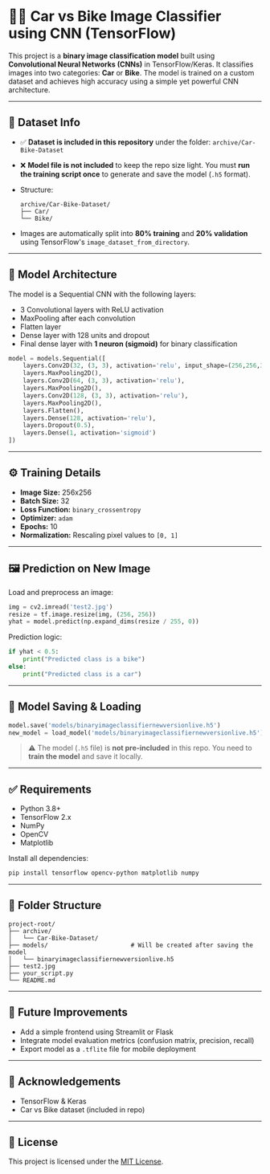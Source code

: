 # 🚗🛵 Car vs Bike Image Classifier using CNN (TensorFlow)

This project is a **binary image classification model** built using **Convolutional Neural Networks (CNNs)** in TensorFlow/Keras. It classifies images into two categories: **Car** or **Bike**. The model is trained on a custom dataset and achieves high accuracy using a simple yet powerful CNN architecture.

---

## 📂 Dataset Info

* ✅ **Dataset is included in this repository** under the folder: `archive/Car-Bike-Dataset`

* ❌ **Model file is not included** to keep the repo size light. You must **run the training script once** to generate and save the model (`.h5` format).

* Structure:

  ```
  archive/Car-Bike-Dataset/
  ├── Car/
  └── Bike/
  ```

* Images are automatically split into **80% training** and **20% validation** using TensorFlow's `image_dataset_from_directory`.

---

## 🧠 Model Architecture

The model is a Sequential CNN with the following layers:

* 3 Convolutional layers with ReLU activation
* MaxPooling after each convolution
* Flatten layer
* Dense layer with 128 units and dropout
* Final dense layer with **1 neuron (sigmoid)** for binary classification

```python
model = models.Sequential([
    layers.Conv2D(32, (3, 3), activation='relu', input_shape=(256,256,3)),
    layers.MaxPooling2D(),
    layers.Conv2D(64, (3, 3), activation='relu'),
    layers.MaxPooling2D(),
    layers.Conv2D(128, (3, 3), activation='relu'),
    layers.MaxPooling2D(),
    layers.Flatten(),
    layers.Dense(128, activation='relu'),
    layers.Dropout(0.5),
    layers.Dense(1, activation='sigmoid')
])
```

---

## ⚙️ Training Details

* **Image Size:** 256x256
* **Batch Size:** 32
* **Loss Function:** `binary_crossentropy`
* **Optimizer:** `adam`
* **Epochs:** 10
* **Normalization:** Rescaling pixel values to `[0, 1]`

---

## 🖼️ Prediction on New Image

Load and preprocess an image:

```python
img = cv2.imread('test2.jpg')
resize = tf.image.resize(img, (256, 256))
yhat = model.predict(np.expand_dims(resize / 255, 0))
```

Prediction logic:

```python
if yhat < 0.5:
    print("Predicted class is a bike")
else:
    print("Predicted class is a car")
```

---

## 💾 Model Saving & Loading

```python
model.save('models/binaryimageclassifiernewversionlive.h5')
new_model = load_model('models/binaryimageclassifiernewversionlive.h5')
```

> ⚠️ The model (`.h5` file) is **not pre-included** in this repo. You need to **train the model** and save it locally.

---

## ✅ Requirements

* Python 3.8+
* TensorFlow 2.x
* NumPy
* OpenCV
* Matplotlib

Install all dependencies:

```bash
pip install tensorflow opencv-python matplotlib numpy
```

---

## 📁 Folder Structure

```
project-root/
├── archive/
│   └── Car-Bike-Dataset/
├── models/                       # Will be created after saving the model
│   └── binaryimageclassifiernewversionlive.h5
├── test2.jpg
├── your_script.py
└── README.md
```

---

## 🚀 Future Improvements

* Add a simple frontend using Streamlit or Flask
* Integrate model evaluation metrics (confusion matrix, precision, recall)
* Export model as a `.tflite` file for mobile deployment

---

## 🙌 Acknowledgements

* TensorFlow & Keras
* Car vs Bike dataset (included in repo)

---

## 📌 License

This project is licensed under the [MIT License](LICENSE).
